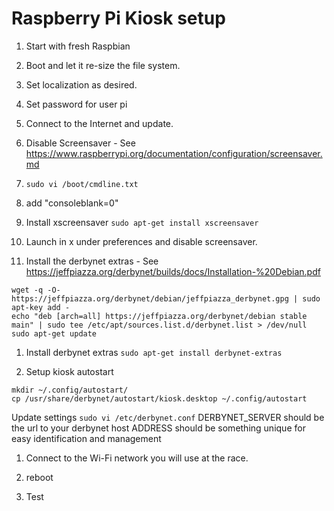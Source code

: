 # Raspberry Pi Kiosk setup

1. Start with fresh Raspbian 

1. Boot and let it re-size the file system.

1. Set localization as desired.

1. Set password for user pi

1. Connect to the Internet and update.

1. Disable Screensaver - See https://www.raspberrypi.org/documentation/configuration/screensaver.md
  
  1. ```sudo vi /boot/cmdline.txt```
  2. add "consoleblank=0"
  3. Install xscreensaver ```sudo apt-get install xscreensaver```
  4. Launch in x under preferences and disable screensaver.

1. Install the derbynet extras - See https://jeffpiazza.org/derbynet/builds/docs/Installation-%20Debian.pdf

```sudo apt-get install -y apt-transport-https
wget -q -O- https://jeffpiazza.org/derbynet/debian/jeffpiazza_derbynet.gpg | sudo apt-key add -
echo "deb [arch=all] https://jeffpiazza.org/derbynet/debian stable main" | sudo tee /etc/apt/sources.list.d/derbynet.list > /dev/null
sudo apt-get update
```

1. Install derbynet extras
```sudo apt-get install derbynet-extras```

1. Setup kiosk autostart
```
mkdir ~/.config/autostart/
cp /usr/share/derbynet/autostart/kiosk.desktop ~/.config/autostart
```
Update settings ```sudo vi /etc/derbynet.conf```
 DERBYNET_SERVER should be the url to your derbynet host
 ADDRESS should be something unique for easy identification and management
 
1. Connect to the Wi-Fi network you will use at the race.

1. reboot

1. Test

